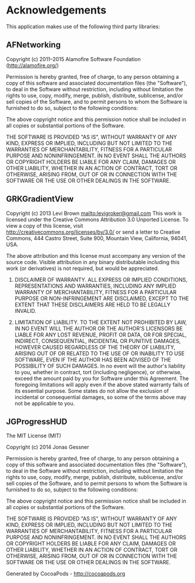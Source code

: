 # Acknowledgements
This application makes use of the following third party libraries:

## AFNetworking

Copyright (c) 2011–2015 Alamofire Software Foundation (http://alamofire.org/)

Permission is hereby granted, free of charge, to any person obtaining a copy
of this software and associated documentation files (the "Software"), to deal
in the Software without restriction, including without limitation the rights
to use, copy, modify, merge, publish, distribute, sublicense, and/or sell
copies of the Software, and to permit persons to whom the Software is
furnished to do so, subject to the following conditions:

The above copyright notice and this permission notice shall be included in
all copies or substantial portions of the Software.

THE SOFTWARE IS PROVIDED "AS IS", WITHOUT WARRANTY OF ANY KIND, EXPRESS OR
IMPLIED, INCLUDING BUT NOT LIMITED TO THE WARRANTIES OF MERCHANTABILITY,
FITNESS FOR A PARTICULAR PURPOSE AND NONINFRINGEMENT. IN NO EVENT SHALL THE
AUTHORS OR COPYRIGHT HOLDERS BE LIABLE FOR ANY CLAIM, DAMAGES OR OTHER
LIABILITY, WHETHER IN AN ACTION OF CONTRACT, TORT OR OTHERWISE, ARISING FROM,
OUT OF OR IN CONNECTION WITH THE SOFTWARE OR THE USE OR OTHER DEALINGS IN
THE SOFTWARE.


## GRKGradientView

Copyright (c) 2013 Levi Brown <mailto:levigroker@gmail.com>
This work is licensed under the Creative Commons Attribution 3.0
Unported License. To view a copy of this license, visit
http://creativecommons.org/licenses/by/3.0/ or send a letter to Creative
Commons, 444 Castro Street, Suite 900, Mountain View, California, 94041,
USA.

The above attribution and this license must accompany any version of the source code.
Visible attribution in any binary distributable including this work (or derivatives)
is not required, but would be appreciated.

1. DISCLAIMER OF WARRANTY.  ALL EXPRESS OR IMPLIED CONDITIONS, REPRESENTATIONS
AND WARRANTIES, INCLUDING ANY IMPLIED WARRANTY OF MERCHANTABILITY, FITNESS FOR A
PARTICULAR PURPOSE OR NON-INFRINGEMENT ARE DISCLAIMED, EXCEPT TO THE EXTENT THAT
THESE DISCLAIMERS ARE HELD TO BE LEGALLY INVALID.

2. LIMITATION OF LIABILITY.  TO THE EXTENT NOT PROHIBITED BY LAW, IN NO EVENT
WILL THE AUTHOR OR THE AUTHOR'S LICENSORS BE LIABLE FOR ANY LOST REVENUE, PROFIT
OR DATA, OR FOR SPECIAL, INDIRECT, CONSEQUENTIAL, INCIDENTAL OR PUNITIVE
DAMAGES, HOWEVER CAUSED REGARDLESS OF THE THEORY OF LIABILITY, ARISING OUT OF OR
RELATED TO THE USE OF OR INABILITY TO USE SOFTWARE, EVEN IF THE AUTHOR HAS BEEN
ADVISED OF THE POSSIBILITY OF SUCH DAMAGES.  In no event will the author's
liability to you, whether in contract, tort (including negligence), or
otherwise, exceed the amount paid by you for Software under this Agreement. The
foregoing limitations will apply even if the above stated warranty fails of its
essential purpose. Some states do not allow the exclusion of incidental or
consequential damages, so some of the terms above may not be applicable to you.


## JGProgressHUD

The MIT License (MIT)

Copyright (c) 2014 Jonas Gessner

Permission is hereby granted, free of charge, to any person obtaining a copy of
this software and associated documentation files (the "Software"), to deal in
the Software without restriction, including without limitation the rights to
use, copy, modify, merge, publish, distribute, sublicense, and/or sell copies of
the Software, and to permit persons to whom the Software is furnished to do so,
subject to the following conditions:

The above copyright notice and this permission notice shall be included in all
copies or substantial portions of the Software.

THE SOFTWARE IS PROVIDED "AS IS", WITHOUT WARRANTY OF ANY KIND, EXPRESS OR
IMPLIED, INCLUDING BUT NOT LIMITED TO THE WARRANTIES OF MERCHANTABILITY, FITNESS
FOR A PARTICULAR PURPOSE AND NONINFRINGEMENT. IN NO EVENT SHALL THE AUTHORS OR
COPYRIGHT HOLDERS BE LIABLE FOR ANY CLAIM, DAMAGES OR OTHER LIABILITY, WHETHER
IN AN ACTION OF CONTRACT, TORT OR OTHERWISE, ARISING FROM, OUT OF OR IN
CONNECTION WITH THE SOFTWARE OR THE USE OR OTHER DEALINGS IN THE SOFTWARE.

Generated by CocoaPods - http://cocoapods.org
